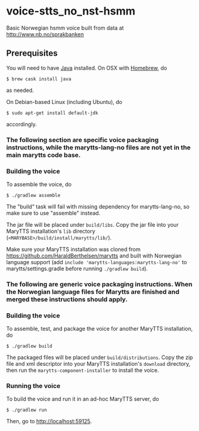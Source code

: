 # voice-stts_no_nst-hsmm
Basic Norwegian hsmm voice built from data at http://www.nb.no/sprakbanken





## Prerequisites

You will need to have [Java](https://www.java.com/) installed.
On OSX with [Homebrew](http://brew.sh/), do
```
$ brew cask install java
```
as needed.

On Debian-based Linux (including Ubuntu), do
```
$ sudo apt-get install default-jdk
```
accordingly.


### The following section are specific voice packaging instructions, while the marytts-lang-no files are not yet in the main marytts code base.

### Building the voice

To assemble the voice, do
```
$ ./gradlew assemble
```
The "build" task will fail with missing dependency for marytts-lang-no, so make sure to use "assemble" instead.


The jar file will be placed under `build/libs`.
Copy the jar file into your MaryTTS installation's `lib` directory (`<MARYBASE>/build/install/marytts/lib/`).

Make sure your MaryTTS installation was cloned from https://github.com/HaraldBerthelsen/marytts and built with Norwegian language support (add `include 'marytts-languages:marytts-lang-no'` to marytts/settings.gradle before running `./gradlew build`).



### The following are generic voice packaging instructions. When the Norwegian language files for Marytts are finished and merged these instructions should apply.

### Building the voice

To assemble, test, and package the voice for another MaryTTS installation, do
```
$ ./gradlew build
```
The packaged files will be placed under `build/distributions`.
Copy the zip file and xml descriptor into your MaryTTS installation's `download` directory, then run the `marytts-component-installer` to install the voice.

### Running the voice

To build the voice and run it in an ad-hoc MaryTTS server, do
```
$ ./gradlew run
```
Then, go to [http://localhost:59125](http://localhost:59125/).
